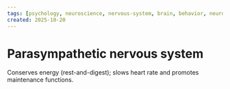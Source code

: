 ```yaml
---
tags: [psychology, neuroscience, nervous-system, brain, behavior, neurotransmitters]
created: 2025-10-20
---
```

# Parasympathetic nervous system

Conserves energy (rest-and-digest); slows heart rate and promotes maintenance functions.
